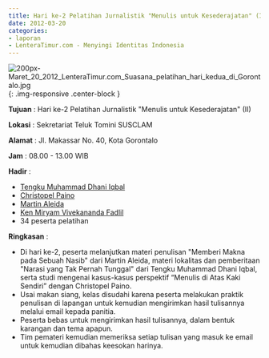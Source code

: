 ```yaml
---
title: Hari ke-2 Pelatihan Jurnalistik "Menulis untuk Kesederajatan" (II)
date: 2012-03-20
categories:
- laporan
- LenteraTimur.com - Menyingi Identitas Indonesia
---
```


![200px-Maret_20_2012_LenteraTimur.com_Suasana_pelatihan_hari_kedua_di_Gorontalo.jpg](/uploads/200px-Maret_20_2012_LenteraTimur.com_Suasana_pelatihan_hari_kedua_di_Gorontalo.jpg){: .img-responsive .center-block }

**Tujuan** : Hari ke-2 Pelatihan Jurnalistik "Menulis untuk Kesederajatan" (II)

**Lokasi** : Sekretariat Teluk Tomini SUSCLAM

**Alamat** : Jl. Makassar No. 40, Kota Gorontalo

**Jam** : 08.00 - 13.00 WIB

**Hadir** : 
* [Tengku Muhammad Dhani Iqbal](http://wiki.ciptamedia.org/wiki/Tengku_Muhammad_Dhani_Iqbal)
* [Christopel Paino](http://wiki.ciptamedia.org/wiki/Christopel_Paino)
* [Martin Aleida](http://wiki.ciptamedia.org/wiki/Martin_Aleida)
* [Ken Miryam Vivekananda Fadlil](http://wiki.ciptamedia.org/wiki/Ken_Miryam_Vivekananda_Fadlil)
* 34 peserta pelatihan

**Ringkasan** : 
* Di hari ke-2, peserta melanjutkan materi penulisan "Memberi Makna pada Sebuah Nasib" dari Martin Aleida, materi lokalitas dan pemberitaan "Narasi yang Tak Pernah Tunggal" dari Tengku Muhammad Dhani Iqbal, serta studi mengenai kasus-kasus perspektif “Menulis di Atas Kaki Sendiri” dengan Christopel Paino.
* Usai makan siang, kelas disudahi karena peserta melakukan praktik penulisan di lapangan untuk kemudian mengirimkan hasil tulisannya melalui email kepada panitia.
* Peserta bebas untuk mengirimkan hasil tulisannya, dalam bentuk karangan dan tema apapun.
* Tim pemateri kemudian memeriksa setiap tulisan yang masuk ke email untuk kemudian dibahas keesokan harinya.
